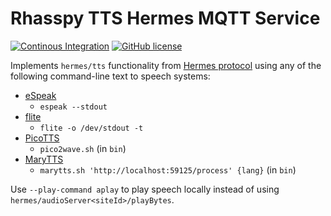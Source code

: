 # Rhasspy TTS Hermes MQTT Service

[![Continous Integration](https://github.com/rhasspy/rhasspy-tts-cli-hermes/workflows/Tests/badge.svg)](https://github.com/rhasspy/rhasspy-tts-cli-hermes/actions)
[![GitHub license](https://img.shields.io/github/license/rhasspy/rhasspy-tts-cli-hermes.svg)](https://github.com/rhasspy/rhasspy-tts-cli-hermes/blob/master/LICENSE)

Implements `hermes/tts` functionality from [Hermes protocol](https://docs.snips.ai/reference/hermes) using any of the following command-line text to speech systems:

* [eSpeak](http://espeak.sourceforge.net)
    * `espeak --stdout`
* [flite](http://www.festvox.org/flite)
    * `flite -o /dev/stdout -t`
* [PicoTTS](https://en.wikipedia.org/wiki/SVOX)
    * `pico2wave.sh` (in `bin`)
* [MaryTTS](http://mary.dfki.de)
    * `marytts.sh 'http://localhost:59125/process' {lang}` (in `bin`)

Use `--play-command aplay` to play speech locally instead of using `hermes/audioServer<siteId>/playBytes`.
